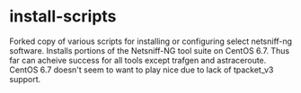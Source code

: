 install-scripts
===============

Forked copy of various scripts for installing or configuring select netsniff-ng software. Installs portions of the Netsniff-NG tool suite on CentOS 6.7. Thus far can acheive success for all tools except trafgen and astraceroute. CentOS 6.7 doesn't seem to want to play nice due to lack of tpacket_v3 support.
